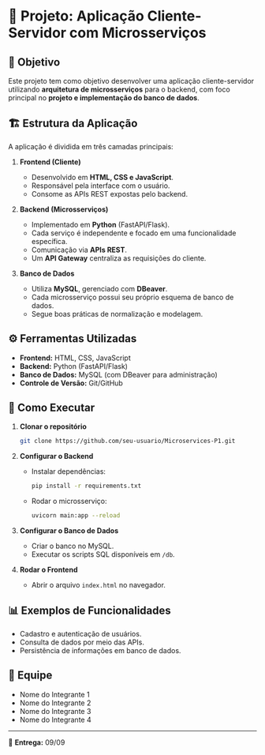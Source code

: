 # 📌 Projeto: Aplicação Cliente-Servidor com Microsserviços

## 🎯 Objetivo
Este projeto tem como objetivo desenvolver uma aplicação cliente-servidor utilizando **arquitetura de microsserviços** para o backend, com foco principal no **projeto e implementação do banco de dados**.

## 🏗️ Estrutura da Aplicação
A aplicação é dividida em três camadas principais:

1. **Frontend (Cliente)**
   - Desenvolvido em **HTML, CSS e JavaScript**.
   - Responsável pela interface com o usuário.
   - Consome as APIs REST expostas pelo backend.

2. **Backend (Microsserviços)**
   - Implementado em **Python** (FastAPI/Flask).
   - Cada serviço é independente e focado em uma funcionalidade específica.
   - Comunicação via **APIs REST**.
   - Um **API Gateway** centraliza as requisições do cliente.

3. **Banco de Dados**
   - Utiliza **MySQL**, gerenciado com **DBeaver**.
   - Cada microsserviço possui seu próprio esquema de banco de dados.
   - Segue boas práticas de normalização e modelagem.

## ⚙️ Ferramentas Utilizadas
- **Frontend:** HTML, CSS, JavaScript  
- **Backend:** Python (FastAPI/Flask)  
- **Banco de Dados:** MySQL (com DBeaver para administração)  
- **Controle de Versão:** Git/GitHub  

## 🚀 Como Executar
1. **Clonar o repositório**
   ```bash
   git clone https://github.com/seu-usuario/Microservices-P1.git
   ```

2. **Configurar o Backend**
   - Instalar dependências:
     ```bash
     pip install -r requirements.txt
     ```
   - Rodar o microsserviço:
     ```bash
     uvicorn main:app --reload
     ```

3. **Configurar o Banco de Dados**
   - Criar o banco no MySQL.
   - Executar os scripts SQL disponíveis em `/db`.

4. **Rodar o Frontend**
   - Abrir o arquivo `index.html` no navegador.

## 📊 Exemplos de Funcionalidades
- Cadastro e autenticação de usuários.  
- Consulta de dados por meio das APIs.  
- Persistência de informações em banco de dados.  

## 👥 Equipe
- Nome do Integrante 1  
- Nome do Integrante 2  
- Nome do Integrante 3  
- Nome do Integrante 4  

---
📅 **Entrega:** 09/09  
